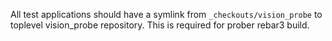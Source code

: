 All test applications should have a symlink from `_checkouts/vision_probe` to toplevel vision_probe repository.
This is required for prober rebar3 build.